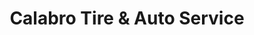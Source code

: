 ---
title: "Calabro Tire & Auto Service"
url: /pittsburgh/calabro-tire-and-auto-service/
shop: car repair
---